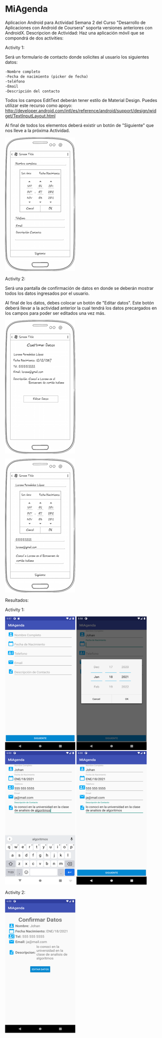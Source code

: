 # MiAgenda
Aplicacion Android para Actividad Semana 2 del Curso "Desarrollo de Aplicaciones con Android de Coursera"
soporta versiones anteriores con AndroidX.
Descripcion de Actividad:
Haz una aplicación móvil que se compondrá de dos activities: 

Activity 1: 

Será un formulario de contacto donde solicites al usuario los siguientes datos:

    -Nombre completo
    -Fecha de nacimiento (picker de fecha)
    -teléfono
    -Email
    -Descripción del contacto 

Todos los campos EditText deberán tener estilo de Material Design. Puedes utilizar este recurso como apoyo: 
http://developer.android.com/intl/es/reference/android/support/design/widget/TextInputLayout.html

Al final de todos los elementos deberá existir un botón de "Siguiente" que nos lleve a la próxima Actividad.


![](assets/Page-1.png)

Activity 2:

Será una pantalla de confirmación de datos en donde se deberán mostrar todos los datos ingresados por el usuario. 

Al final de los datos, debes colocar un botón de "Editar datos". Este botón deberá llevar a la actividad anterior la cual tendrá los datos precargados en los campos para poder ser editados una vez más.



![](assets/Page-2.png)


![](assets/Copy-of-Page-1_1.png)

Resultados:

Activity 1:

<img src="assets/Screenshot_1.png" width="230" height="438">


<img src="assets/Screenshot_2.png" width="230" height="438">


<img src="assets/Screenshot_3.png" width="230" height="438">


<img src="assets/Screenshot_4.png" width="230" height="438">


Activity 2:

<img src="assets/Screenshot_5.png" width="230" height="438">

